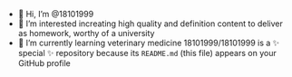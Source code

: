 - 👋 Hi, I’m @18101999
- 👀 I’m interested increating high quality and definition content to deliver as homework, worthy of a university
- 🌱 I’m currently learning veterinary medicine
18101999/18101999 is a ✨ special ✨ repository because its `README.md` (this file) appears on your GitHub profile
